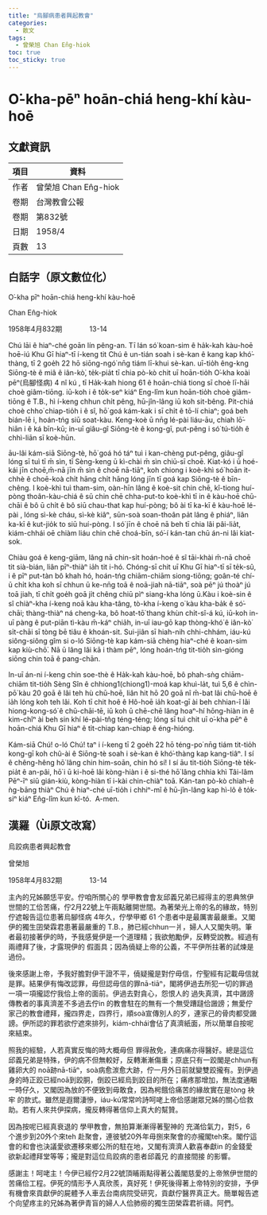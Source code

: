 ```yaml
---
title: "烏腳病患者興起教會"
categories:
  - 散文
tags:
  - 曾榮旭 Chan En̂g-hiok
toc: true
toc_sticky: true
---
```


# O͘-kha-pēⁿ hoān-chiá heng-khí kàu-hoē

## 文獻資訊

| 項目 | 資料 |
|---|---|
| 作者 | 曾榮旭 Chan En̂g-hiok |
| 卷期 | 台灣教會公報 |
| 卷期 | 第832號 |
| 日期 | 1958/4 |
| 頁數 | 13 |

## 白話字（原文數位化）

O͘-kha pīⁿ hoān-chiá heng-khí kàu-hoē

Chan En̂g-hiok

1958年4月832期              13-14

Chú lāi ê hiaⁿ-ché goān lín pêng-an. Tī lán só͘ koan-sim ê ha̍k-kah kàu-hoē hoē-iú Khu Gī hiaⁿ-tī í-keng tit Chú ê un-tián soah i sè-kan ê kang kap khó͘-thàng, tī 2 goe̍h 22 hō siōng-ngó͘ nn̄g tiám lī-khui sè-kan. uī-tio̍h êng-kng Siōng-tè ê miâ ê iân-kò͘, te̍k-pia̍t tī chia pò-kò chit uī hoān-tio̍h O͘-kha koài pēⁿ(烏腳怪病) 4 nî kú , tī Ha̍k-kah hiong 61 ê hoān-chiá tiong sī choè lī-hāi choè giâm-tiōng. iū-koh i ê to̍k-seⁿ kiáⁿ Eng-lîm kun hoān-tio̍h choè giâm-tiōng ê T.B., hì í-keng chhun chi̍t pêng, hū-jîn-lâng iū koh sit-bêng. Pit-chiá choè chho͘ chiap-tio̍h i ê sî, hō͘ goá kám-kak i sī chi̍t ê tō-lí chiaⁿ; goá beh bián-lē i, hoán-tńg siū soat-kàu. Keng-koè ū nn̄g lé-pài liáu-āu, chiah lō͘-hiān i ê ká bīn-kū; in-uī giâu-gî Siōng-tè ê kong-gī, put-pêng i só͘ tú-tio̍h ê chhì-liān sī koè-hūn.

āu-lâi kám-siā Siōng-tè, hō͘ goá hó táⁿ tuì i kan-chèng put-pêng, giâu-gî lóng sī tuì tī m̄ sìn, tī Sèng-keng ū kì-chài m̄ sìn chiū-sī choē. Kiat-kó i ū hoé-kái jīn choē,m̄-nā jīn m̄ sìn ê choē nā-tiāⁿ, koh chiong i koè-khì só͘ hoān it-chhè ê choē-koà chi̍t hāng chi̍t hāng lóng jīn tī goá kap Siōng-tè ê bīn-chêng. I koè-khì tuì tham-sim, oàn-hīn lâng ê koè-sit chin chē, kî-tiong huí-pòng thoân-kàu-chiá ê sū chin chē chha-put-to koè-khì tī in ê kàu-hoē chū-chāi ê bô ū chi̍t ê bô siū chau-that kap huí-pòng; bô ài tī ka-kī ê kàu-hoē lé-pài , lóng sì-kè cháu, sì-kè kiâⁿ, sūn-soà soan-thoân pa̍t lâng ê phiáⁿ, liân ka-kī ê kut-jio̍k to siū huí-pòng. I só͘ jīn ê choē nā beh tī chia lâi pâi-lia̍t, kiám-chhái oē chiàm liáu chin chē choá-bīn, só͘-í kán-tan chū án-ni lâi kiat-sok.

Chiàu goá ê keng-giām, lâng nā chin-si̍t hoán-hoé ê sî tāi-khài m̄-nā choē tit sià-bián, liân pīⁿ-thiàⁿ ia̍h tit i-hó. Chóng-sī chit uī Khu Gī hiaⁿ-tī sī te̍k-sû, i ê pīⁿ put-tàn bô khah hó, hoán-tńg chiām-chiām siong-tiōng; goân-té chí-ū chi̍t kha koh sī chhun ū ke-nn̄g toā ê noā-jiah nā-tiāⁿ, soà pēⁿ jú thoàⁿ jú toā jiah, tī chi̍t goe̍h goā ji̍t chêng chiū pìⁿ siang-kha lóng ū.Kàu i koè-sin ê sî chiàⁿ-kha í-keng noā kàu kha-tâng, tò-kha í-keng o͘ kàu kha-ba̍k ê só͘-chāi; thàng-thiàⁿ ná cheng-ka, bô hoat-tō͘ thang khùn chi̍t-sî-á kú, iū-koh in-uī pàng ê put-piān tì-kàu m̄-káⁿ chia̍h, in-uī iau-gō kap thòng-khó͘ ê iân-kò͘ si̍t-chāi sī tòng bē tiâu ê khoán-sit. Sui-jiân sī hiah-nih chhi-chhám, iáu-kú siông-siông gîm si o-ló Siōng-tè kap kám-siā chèng hiaⁿ-ché ê koan-sim kap kiù-chō͘. Nā ū lâng lâi kā i thàm pēⁿ, lóng hoán-tńg tit-tio̍h sìn-gióng siōng chin toā ê pang-chān.

In-uī án-ni í-keng chin soe-thè ê Ha̍k-kah kàu-hoē, bô phah-sǹg chiām-chiām tit-tio̍h Sèng Sîn ê chhiong1(chiong1)-moá kap khuì-la̍t, tuì 5,6 ê chìn-pō͘ kàu 20 goā ê lâi teh hù chū-hoē, liân hit hō 20 goā nî m̄-bat lâi chū-hoē ê ia̍h lóng koh teh lâi. Koh tī chit hoê ê Hô-hoē ia̍h koat-gī ài beh chhian-î lâi hiong-kong-só͘ ê chū-chāi-tē, iū koh ū chē-chē lâng hoaⁿ-hí hōng-hiàn in ê kim-chîⁿ ài beh sin khí lé-pài-tn̂g téng-téng; lóng sī tuì chit uī o͘-kha pēⁿ ê hoān-chiá Khu Gī hiaⁿ ê ti̍t-chiap kan-chiap ê éng-hióng.

Kám-siā Chú! o-ló Chú! taⁿ i í-keng tī 2 goe̍h 22 hō téng-po͘ nn̄g tiám tit-tio̍h kong-gī koh chû-ài ê Siōng-tè soah i sè-kan ê khó͘-thàng kap kang-tiâⁿ. I sí ê chêng-hêng hō͘ lâng chin him-soān, chin hó sí! I sí āu tit-tio̍h Siōng-tè te̍k-pia̍t ê an-pâi, hō͘ i ū ki-hoē lâi kòng-hiàn i ê si-thé hō͘ lâng chhia khì Tâi-lâm Pēⁿ-īⁿ siū gián-kiù, kòng-hiàn tī i-kài chin-chiàⁿ toā. Kán-tan pò-kò chiah-ê ǹg-bāng thiàⁿ Chú ê hiaⁿ-ché uī-tio̍h i chhiⁿ-mî ê hū-jîn-lâng kap hì-lô ê to̍k-siⁿ kiáⁿ En̂g-lîm kun kî-tó.  A-men.

## 漢羅（Ùi原文改寫）

烏跤病患者興起教會

曾榮旭

1958年4月832期              13-14

主內的兄姊願恁平安。佇咱所關心的 學甲教會會友邱義兄弟已經得主的恩典煞伊世間的工佮苦痛，佇2月22號上午兩點離開世間。為著榮光上帝的名的緣故，特別佇遮報告這位患著烏腳怪病 4年久，佇學甲鄉 61 个患者中是最厲害最嚴重。又閣伊的獨生囝榮霖君患著最嚴重的 T.B.，肺已經chhun一爿，婦人人又閣失明。筆者最初接著伊的時，予我感覺伊是一个道理精；我欲勉勵伊，反轉受說教。經過有兩禮拜了後，才露現伊的 假面具；因為僥疑上帝的公義，不平伊所拄著的試煉是過份。

後來感謝上帝，予我好膽對伊干證不平，僥疑攏是對佇毋信，佇聖經有記載毋信就是罪。結果伊有悔改認罪，毋但認毋信的罪nā-tiāⁿ，閣將伊過去所犯一切的罪過一項一項攏認佇我佮上帝的面前。伊過去對貪心，怨恨人的 過失真濟，其中譭謗傳教者的事真濟差不多過去佇in 的教會駐在的無有一个無受蹧躂佮譭謗；無愛佇家己的教會禮拜，攏四界走，四界行，順soà宣傳別人的歹，連家己的骨肉都受譭謗。伊所認的罪若欲佇遮來排列，kiám-chhái會佔了真濟紙面，所以簡單自按呢來結束。

照我的經驗，人若真實反悔的時大概毋但 罪得赦免，連病痛亦得醫好。總是這位邱義兄弟是特殊，伊的病不但無較好，反轉漸漸傷重；原底只有一跤閣是chhun有雞卵大的 noā跡nā-tiāⁿ，soà病愈湠愈大跡，佇一月外日前就變雙跤攏有。到伊過身的時正跤已經noā到跤胴，倒跤已經烏到跤目的所在；痛疼那增加，無法度通睏一時仔久，又閣因為放的不便致到毋敢食，因為枵餓佮痛苦的緣故實在是tòng 袂牢 的款式。雖然是遐爾淒慘，iáu-kú常常吟詩呵咾上帝佮感謝眾兄姊的關心佮救助。若有人來共伊探病，攏反轉得著信仰上真大的幫贊。

因為按呢已經真衰退的 學甲教會，無拍算漸漸得著聖神的 充滿佮氣力，對5，6 个進步到20外个來teh 赴聚會，連彼號20外年毋捌來聚會的亦攏閣teh來。閣佇這會的和會也決議愛欲遷移來鄉公所的駐在地，又閣有濟濟人歡喜奉獻in 的金錢愛欲新起禮拜堂等等；攏是對這位烏跤病的患者邱義兄 的直接間接 的影響。

感謝主！呵咾主！今伊已經佇2月22號頂晡兩點得著公義閣慈愛的上帝煞伊世間的苦痛佮工程。伊死的情形予人真欣羨，真好死！伊死後得著上帝特別的安排，予伊有機會來貢獻伊的屍體予人車去台南病院受研究，貢獻佇醫界真正大。簡單報告遮个向望疼主的兄姊為著伊青盲的婦人人佮肺癆的獨生囝榮霖君祈禱。阿們。
